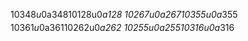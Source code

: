 1‌$0‌$3‌$4‌$8‌$u‌$0‌$_‌$a‌$3‌$4‌$8
1‌$0‌$1‌$2‌$8‌$u‌$0‌$_‌$a‌$1‌$2‌$8
1‌$0‌$2‌$6‌$7‌$u‌$0‌$_‌$a‌$2‌$6‌$7
1‌$0‌$3‌$5‌$5‌$u‌$0‌$_‌$a‌$3‌$5‌$5
1‌$0‌$3‌$6‌$1‌$u‌$0‌$_‌$a‌$3‌$6‌$1
1‌$0‌$2‌$6‌$2‌$u‌$0‌$_‌$a‌$2‌$6‌$2
1‌$0‌$2‌$5‌$5‌$u‌$0‌$_‌$a‌$2‌$5‌$5
1‌$0‌$3‌$1‌$6‌$u‌$0‌$_‌$a‌$3‌$1‌$6
